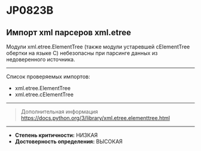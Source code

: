 # JP0823B
## Импорт xml парсеров xml.etree
Модули xml.etree.ElementTree (также модули устаревшей cElementTree
обертки на языке С) небезопасны при парсинге данных из недоверенного источника.


---
Список проверяемых импортов:

* xml.etree.ElementTree
* xml.etree.cElementTree

---
> Дополнительная информация
> <https://docs.python.org/3/library/xml.etree.elementtree.html>
---
* __Степень критичности:__ НИЗКАЯ
* __Достоверность определения:__ ВЫСОКАЯ
